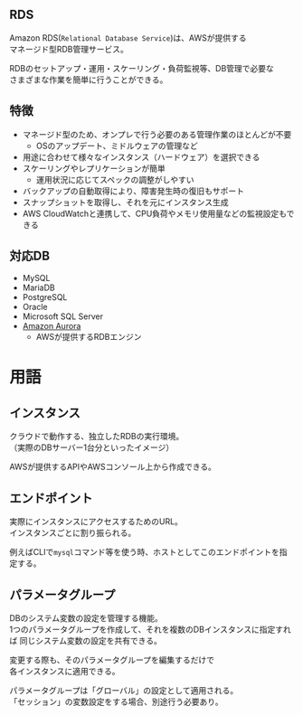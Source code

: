 ## RDS
Amazon RDS(`Relational Database Service`)は、AWSが提供する  
マネージド型RDB管理サービス。

RDBのセットアップ・運用・スケーリング・負荷監視等、DB管理で必要な  
さまざまな作業を簡単に行うことができる。

## 特徴
* マネージド型のため、オンプレで行う必要のある管理作業のほとんどが不要
  - OSのアップデート、ミドルウェアの管理など
* 用途に合わせて様々なインスタンス（ハードウェア）を選択できる
* スケーリングやレプリケーションが簡単
  - 運用状況に応じてスペックの調整がしやすい
* バックアップの自動取得により、障害発生時の復旧もサポート
* スナップショットを取得し、それを元にインスタンス生成
* AWS CloudWatchと連携して、CPU負荷やメモリ使用量などの監視設定もできる

## 対応DB
* MySQL
* MariaDB
* PostgreSQL
* Oracle
* Microsoft SQL Server
* [Amazon Aurora](./Aurora.md)
  - AWSが提供するRDBエンジン

# 用語
## インスタンス
クラウドで動作する、独立したRDBの実行環境。  
（実際のDBサーバー1台分といったイメージ）

AWSが提供するAPIやAWSコンソール上から作成できる。

## エンドポイント
実際にインスタンスにアクセスするためのURL。  
インスタンスごとに割り振られる。

例えばCLIで`mysql`コマンド等を使う時、ホストとしてこのエンドポイントを指定する。

## パラメータグループ
DBのシステム変数の設定を管理する機能。  
1つのパラメータグループを作成して、それを複数のDBインスタンスに指定すれば
同じシステム変数の設定を共有できる。

変更する際も、そのパラメータグループを編集するだけで  
各インスタンスに適用できる。

パラメータグループは「グローバル」の設定として適用される。  
「セッション」の変数設定をする場合、別途行う必要あり。